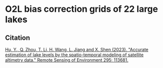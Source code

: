 # O2L bias correction grids of 22 large lakes
## Citation

[Hu, Y., Q. Zhou, T. Li, H. Wang, L. Jiang and X. Shen (2023). "Accurate estimation of lake levels by the spatio-temporal modeling of satellite altimetry data." Remote Sensing of Environment 295: 113681.](https://www.sciencedirect.com/science/article/abs/pii/S0034425723002328/)
